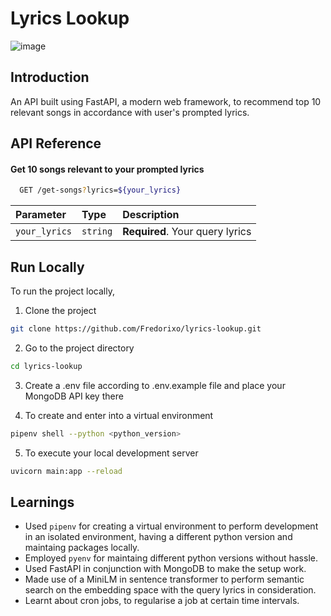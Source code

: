 # Lyrics Lookup

![image](https://github.com/Fredorixo/lyrics-lookup/assets/80041092/16b32c3a-adfe-4a1b-9cbc-5bbd4b6c3960)

## Introduction

An API built using FastAPI, a modern web framework, to recommend top 10 relevant songs in accordance with user's prompted lyrics.

## API Reference

#### Get 10 songs relevant to your prompted lyrics

```bash
  GET /get-songs?lyrics=${your_lyrics}
```

| Parameter      | Type     | Description                     |
| :------------- | :------- | :------------------------------ |
| `your_lyrics`  | `string` | **Required**. Your query lyrics |


## Run Locally

To run the project locally,

1. Clone the project

```bash
git clone https://github.com/Fredorixo/lyrics-lookup.git
```

2. Go to the project directory

```bash
cd lyrics-lookup
```

3. Create a .env file according to .env.example file and place your MongoDB API key there

4. To create and enter into a virtual environment

```bash
pipenv shell --python <python_version>
```

5. To execute your local development server

```bash
uvicorn main:app --reload
```

## Learnings

- Used `pipenv` for creating a virtual environment to perform development in an isolated environment, having a different python version and maintaing packages locally.
- Employed `pyenv` for maintaing different python versions without hassle.
- Used FastAPI in conjunction with MongoDB to make the setup work.
- Made use of a MiniLM in sentence transformer to perform semantic search on the embedding space with the query lyrics in consideration.
- Learnt about cron jobs, to regularise a job at certain time intervals.
